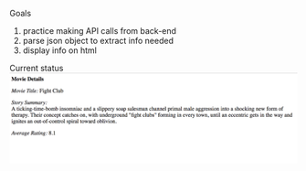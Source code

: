 Goals
1. practice making API calls from back-end
2. parse json object to extract info needed
3. display info on html

Current status
<img src="static/img/12_15_movie_details.png">
